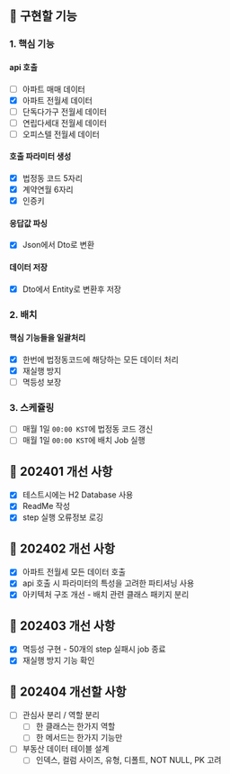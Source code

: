 ## 📌 구현할 기능

### 1. 핵심 기능

#### api 호출

- [ ] 아파트 매매 데이터
- [X] 아파트 전월세 데이터
- [ ] 단독다가구 전월세 데이터
- [ ] 연립다세대 전월세 데이터
- [ ] 오피스텔 전월세 데이터

#### 호출 파라미터 생성

- [X] 법정동 코드 5자리
- [X] 계약연월 6자리
- [X] 인증키

#### 응답값 파싱

- [X] Json에서 Dto로 변환

#### 데이터 저장

- [X] Dto에서 Entity로 변환후 저장

### 2. 배치

#### 핵심 기능들을 일괄처리

- [X] 한번에 법정동코드에 해당하는 모든 데이터 처리
- [X] 재실행 방지
- [ ] 멱등성 보장

### 3. 스케쥴링

- [ ] 매월 1일 `00:00 KST`에 법정동 코드 갱신
- [ ] 매월 1일 `00:00 KST`에 배치 Job 실행

## 🚀 202401 개선 사항

- [X] 테스트시에는 H2 Database 사용
- [X] ReadMe 작성
- [X] step 실행 오류정보 로깅

## 🚀 202402 개선 사항

- [X] 아파트 전월세 모든 데이터 호출
- [X] api 호출 시 파라미터의 특성을 고려한 파티셔닝 사용
- [X] 아키텍처 구조 개선 - 배치 관련 클래스 패키지 분리

## 🚀 202403 개선 사항

- [X] 멱등성 구현 - 50개의 step 실패시 job 종료
- [X] 재실행 방지 기능 확인

## 🚀 202404 개선할 사항

- [ ] 관심사 분리 / 역할 분리
  - [ ] 한 클래스는 한가지 역할
  - [ ] 한 메서드는 한가지 기능만
- [ ] 부동산 데이터 테이블 설계
  - [ ] 인덱스, 컬럼 사이즈, 유형, 디폴트, NOT NULL, PK 고려
